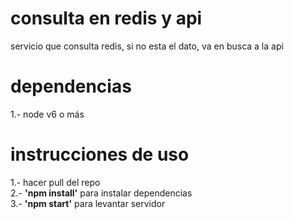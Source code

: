 # consulta en redis y api
servicio que consulta redis, si no esta el dato, va en busca a la api

# dependencias
1.- node v6 o más

# instrucciones de uso
1.- hacer pull del repo <br>
2.- <b>'npm install'</b> para instalar dependencias <br>
3.- <b>'npm start'</b> para levantar servidor <br>